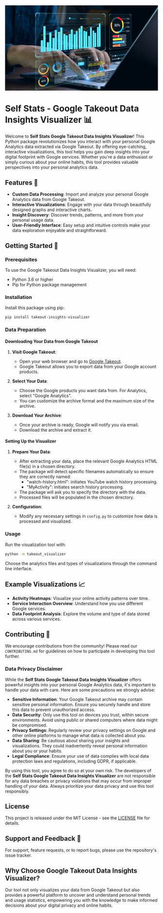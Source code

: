![Splash Image](images/splash.jpg)

# **Self Stats** - Google Takeout Data Insights Visualizer 📊

Welcome to **Self Stats Google Takeout Data Insights Visualizer**! This Python package revolutionizes how you interact with your personal Google Analytics data extracted via Google Takeout. By offering eye-catching, interactive visualizations, this tool helps you gain deep insights into your digital footprint with Google services. Whether you're a data enthusiast or simply curious about your online habits, this tool provides valuable perspectives into your personal analytics data.

## Features 🌟

- **Custom Data Processing**: Import and analyze your personal Google Analytics data from Google Takeout.
- **Interactive Visualizations**: Engage with your data through beautifully designed graphs and interactive charts.
- **Insight Discovery**: Discover trends, patterns, and more from your personal usage data.
- **User-Friendly Interface**: Easy setup and intuitive controls make your data exploration enjoyable and straightforward.

## Getting Started 🚀

### Prerequisites

To use the Google Takeout Data Insights Visualizer, you will need:

- Python 3.6 or higher
- Pip for Python package management

### Installation

Install this package using pip:

```bash
pip install takeout-insights-visualizer
```

### Data Preparation

#### Downloading Your Data from Google Takeout

1. **Visit Google Takeout**:

   - Open your web browser and go to [Google Takeout](https://takeout.google.com/).
   - Google Takeout allows you to export data from your Google account products.

2. **Select Your Data**:

   - Choose the Google products you want data from. For Analytics, select "Google Analytics".
   - You can customize the archive format and the maximum size of the archive.

3. **Download Your Archive**:
   - Once your archive is ready, Google will notify you via email.
   - Download the archive and extract it.

#### Setting Up the Visualizer

1. **Prepare Your Data**:

   - After extracting your data, place the relevant Google Analytics HTML file(s) in a chosen directory.
   - The package will detect specific filenames automatically so ensure they are correctly named:
     - "watch-history.html": initiates YouTube watch history processing.
     - "MyActivity": initiates search history processing.
   - The package will ask you to specify the directory with the data.
   - Processed files will be populated in the chosen directory.

2. **Configuration**:
   - Modify any necessary settings in `config.py` to customize how data is processed and visualized.

### Usage

Run the visualization tool with:

```bash
python -m takeout_visualizer
```

Choose the analytics files and types of visualizations through the command line interface.

## Example Visualizations 📈

- **Activity Heatmaps**: Visualize your online activity patterns over time.
- **Service Interaction Overview**: Understand how you use different Google services.
- **Data Footprint Analysis**: Explore the volume and type of data stored across various services.

## Contributing 🤝

We encourage contributions from the community! Please read our `CONTRIBUTING.md` for guidelines on how to participate in developing this tool further.

### **Data Privacy Disclaimer**

While the **Self Stats Google Takeout Data Insights Visualizer** offers powerful insights into your personal Google Analytics data, it's important to handle your data with care. Here are some precautions we strongly advise:

- **Sensitive Information**: Your Google Takeout archive may contain sensitive personal information. Ensure you securely handle and store this data to prevent unauthorized access.
- **Data Security**: Only use this tool on devices you trust, within secure environments. Avoid using public or shared computers where data might be compromised.
- **Privacy Settings**: Regularly review your privacy settings on Google and other online platforms to manage what data is collected about you.
- **Data Sharing**: Be cautious about sharing your insights and visualizations. They could inadvertently reveal personal information about you or your habits.
- **Legal Compliance**: Ensure your use of data complies with local data protection laws and regulations, including GDPR, if applicable.

By using this tool, you agree to do so at your own risk. The developers of the **Self Stats Google Takeout Data Insights Visualizer** are not responsible for any data breaches or privacy violations that may occur from improper handling of your data. Always prioritize your data privacy and use this tool responsibly.

## License

This project is released under the MIT License - see the [LICENSE](LICENSE) file for details.

## Support and Feedback 📝

For support, feature requests, or to report bugs, please use the repository's issue tracker.

## Why Choose Google Takeout Data Insights Visualizer?

Our tool not only visualizes your data from Google Takeout but also provides a powerful platform to uncover and understand personal trends and usage statistics, empowering you with the knowledge to make informed decisions about your digital privacy and online habits.
